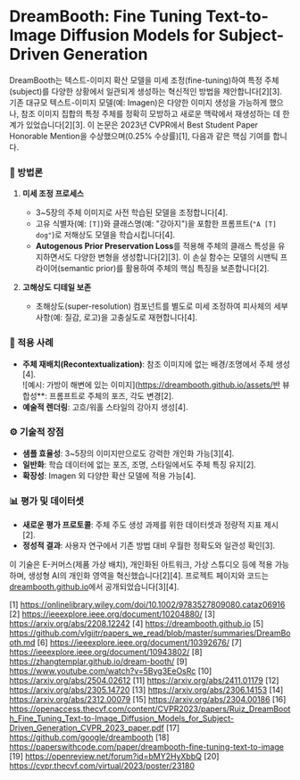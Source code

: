 # DreamBooth: Fine Tuning Text-to-Image Diffusion Models for Subject-Driven Generation

DreamBooth는 텍스트-이미지 확산 모델을 미세 조정(fine-tuning)하여 특정 주체(subject)를 다양한 상황에서 일관되게 생성하는 혁신적인 방법을 제안합니다[2][3]. 기존 대규모 텍스트-이미지 모델(예: Imagen)은 다양한 이미지 생성을 가능하게 했으나, 참조 이미지 집합의 특정 주체를 정확히 모방하고 새로운 맥락에서 재생성하는 데 한계가 있었습니다[2][3]. 이 논문은 2023년 CVPR에서 Best Student Paper Honorable Mention을 수상했으며(0.25% 수상률)[1], 다음과 같은 핵심 기여를 합니다.

### 🧠 방법론  
1. **미세 조정 프로세스**  
   - 3~5장의 주체 이미지로 사전 학습된 모델을 조정합니다[4].  
   - 고유 식별자(예: `[T]`)와 클래스명(예: "강아지")을 포함한 프롬프트(`"A [T] dog"`)로 저해상도 모델을 학습시킵니다[4].  
   - **Autogenous Prior Preservation Loss**를 적용해 주체의 클래스 특성을 유지하면서도 다양한 변형을 생성합니다[2][3]. 이 손실 함수는 모델의 시맨틱 프라이어(semantic prior)를 활용하여 주체의 핵심 특징을 보존합니다[2].  

2. **고해상도 디테일 보존**  
   - 초해상도(super-resolution) 컴포넌트를 별도로 미세 조정하여 피사체의 세부 사항(예: 질감, 로고)을 고충실도로 재현합니다[4].  

### 🎨 적용 사례  
- **주체 재배치(Recontextualization)**: 참조 이미지에 없는 배경/조명에서 주체 생성[4].  
  ![예시: 가방이 해변에 있는 이미지](https://dreambooth.github.io/assets/반 뷰 합성**: 프롬프트로 주체의 포즈, 각도 변경[2].  
- **예술적 렌더링**: 고흐/워홀 스타일의 강아지 생성[4].  

### ⚙️ 기술적 장점  
- **샘플 효율성**: 3~5장의 이미지만으로도 강력한 개인화 가능[3][4].  
- **일반화**: 학습 데이터에 없는 포즈, 조명, 스타일에서도 주체 특징 유지[2].  
- **확장성**: Imagen 외 다양한 확산 모델에 적용 가능[4].  

### 📊 평가 및 데이터셋  
- **새로운 평가 프로토콜**: 주체 주도 생성 과제를 위한 데이터셋과 정량적 지표 제시[2].  
- **정성적 결과**: 사용자 연구에서 기존 방법 대비 우월한 정확도와 일관성 확인[3].  

이 기술은 E-커머스(제품 가상 배치), 개인화된 아트워크, 가상 스튜디오 등에 적용 가능하며, 생성형 AI의 개인화 영역을 혁신했습니다[2][4]. 프로젝트 페이지와 코드는 [dreambooth.github.io](https://dreambooth.github.io)에서 공개되었습니다[3][4].

[1] https://onlinelibrary.wiley.com/doi/10.1002/9783527809080.cataz06916
[2] https://ieeexplore.ieee.org/document/10204880/
[3] https://arxiv.org/abs/2208.12242
[4] https://dreambooth.github.io
[5] https://github.com/vlgiitr/papers_we_read/blob/master/summaries/DreamBooth.md
[6] https://ieeexplore.ieee.org/document/10392676/
[7] https://ieeexplore.ieee.org/document/10943802/
[8] https://zhangtemplar.github.io/dream-booth/
[9] https://www.youtube.com/watch?v=5Byg3EeOsRc
[10] https://arxiv.org/abs/2504.02612
[11] https://arxiv.org/abs/2411.01179
[12] https://arxiv.org/abs/2305.14720
[13] https://arxiv.org/abs/2306.14153
[14] https://arxiv.org/abs/2312.00079
[15] https://arxiv.org/abs/2304.00186
[16] https://openaccess.thecvf.com/content/CVPR2023/papers/Ruiz_DreamBooth_Fine_Tuning_Text-to-Image_Diffusion_Models_for_Subject-Driven_Generation_CVPR_2023_paper.pdf
[17] https://github.com/google/dreambooth
[18] https://paperswithcode.com/paper/dreambooth-fine-tuning-text-to-image
[19] https://openreview.net/forum?id=bMY2HyXbbQ
[20] https://cvpr.thecvf.com/virtual/2023/poster/23180

